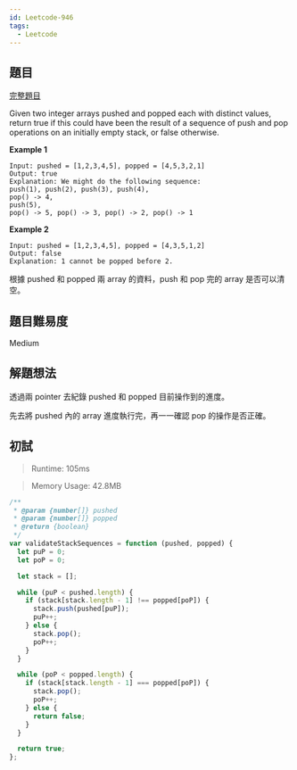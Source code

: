 ```yaml
---
id: Leetcode-946
tags:
  - Leetcode
---
```


## 題目

[完整題目](https://leetcode.com/problems/simplify-path/)

Given two integer arrays pushed and popped each with distinct values, return true if this could have been the result of a sequence of push and pop operations on an initially empty stack, or false otherwise.

**Example 1**

```
Input: pushed = [1,2,3,4,5], popped = [4,5,3,2,1]
Output: true
Explanation: We might do the following sequence:
push(1), push(2), push(3), push(4),
pop() -> 4,
push(5),
pop() -> 5, pop() -> 3, pop() -> 2, pop() -> 1
```

**Example 2**

```
Input: pushed = [1,2,3,4,5], popped = [4,3,5,1,2]
Output: false
Explanation: 1 cannot be popped before 2.
```

根據 pushed 和 popped 兩 array 的資料，push 和 pop 完的 array 是否可以清空。

## 題目難易度

Medium

## 解題想法

透過兩 pointer 去紀錄 pushed 和 popped 目前操作到的進度。

先去將 pushed 內的 array 進度執行完，再一一確認 pop 的操作是否正確。

## 初試

> Runtime: 105ms

> Memory Usage: 42.8MB

```javascript
/**
 * @param {number[]} pushed
 * @param {number[]} popped
 * @return {boolean}
 */
var validateStackSequences = function (pushed, popped) {
  let puP = 0;
  let poP = 0;

  let stack = [];

  while (puP < pushed.length) {
    if (stack[stack.length - 1] !== popped[poP]) {
      stack.push(pushed[puP]);
      puP++;
    } else {
      stack.pop();
      poP++;
    }
  }

  while (poP < popped.length) {
    if (stack[stack.length - 1] === popped[poP]) {
      stack.pop();
      poP++;
    } else {
      return false;
    }
  }

  return true;
};
```
